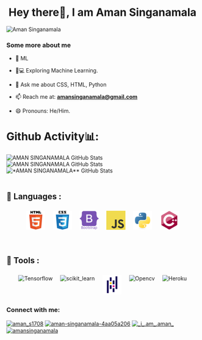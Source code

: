 <h1 align="center">Hey there👋, I am Aman Singanamala</h1>
<!-- <h3 align="center">A Web Developer and a Machine Learning Enthusiast.</h3> -->
<p align="left"> <img src="https://komarev.com/ghpvc/?username=aman-singanamala" alt="Aman Singanamala" /> </p>


### Some more about me
- 🔭 ML
- 👨💻 Exploring Machine Learning.

- 💬 Ask me about CSS, HTML, Python
- 📫 Reach me at: **amansinganamala@gmail.com**
- 😄 Pronouns: He/Him.




# Github Activity📊:

<img src="https://github-readme-stats.vercel.app/api?username=aman-singanamala&&show_icons=true&theme=algolia&hide_border=true" alt="AMAN SINGANAMALA GitHub Stats">
<img src="https://github-readme-stats.vercel.app/api/top-langs/?username=aman-singanamala&layout=compact&&show_icons=true&&theme=algolia&hide_border=true" alt="AMAN SINGANAMALA GitHub Stats">
<img src="https://github-readme-streak-stats.herokuapp.com/?user=aman-singanamala&&show_icons=true&&theme=algolia&hide_border=true" alt="*AMAN SINGANAMALA** GitHub Stats"> 


<br />

<br />

## 🧰 Languages : 
<p align="center">
  <!--HTML-->
  <img src="https://raw.githubusercontent.com/devicons/devicon/master/icons/html5/html5-original-wordmark.svg" alt="html5" width="50" height="50" style="vertical-align:top; margin:8px">
  <!-- css -->
   <img src="https://raw.githubusercontent.com/devicons/devicon/master/icons/css3/css3-original-wordmark.svg" alt="css" width="50" height="50" style="vertical-align:top; margin:8px">
  <!-- BootStrap-->
<img src="https://raw.githubusercontent.com/devicons/devicon/master/icons/bootstrap/bootstrap-plain-wordmark.svg" alt="bootstrap"  width="50" height="50" style="vertical-align:top; margin:8px">
  <!-- Javascript-->
<img src="https://raw.githubusercontent.com/github/explore/80688e429a7d4ef2fca1e82350fe8e3517d3494d/topics/javascript/javascript.png" alt="Javascript" width="50" height="50" style="vertical-align:top; margin:8px"> 
  <!-- Python -->
  <img src="https://raw.githubusercontent.com/devicons/devicon/master/icons/python/python-original.svg" alt="Python" width="50" height="50" style="vertical-align:top; margin:8px">
  <!-- C++ -->
  <img src="https://raw.githubusercontent.com/devicons/devicon/master/icons/cplusplus/cplusplus-original.svg" alt="C++" width="50" height="50" style="vertical-align:top; margin:8px">
</p>
<br />

## 🧰 Tools : 

<p align="center">
  <!-- Tenosr Flow -->
  <img src="https://www.vectorlogo.zone/logos/tensorflow/tensorflow-icon.svg" alt="Tensorflow" width="50" height="50" style="vertical-align:top; margin:8px">
  <!-- scikit learn -->
   <img src="https://upload.wikimedia.org/wikipedia/commons/0/05/Scikit_learn_logo_small.svg" alt="scikit_learn" width="50" height="50" style="vertical-align:top; margin:8px">
  <!-- pandas -->
   <img src="https://raw.githubusercontent.com/devicons/devicon/2ae2a900d2f041da66e950e4d48052658d850630/icons/pandas/pandas-original.svg" alt="pandas" width="50" height="50" style="vertical-align:top; margin:8px">
  <!-- Open Cv -->
  <img src="https://www.vectorlogo.zone/logos/opencv/opencv-icon.svg" alt="Opencv" width="50" height="50" style="vertical-align:top; margin:8px">
  <!-- Heroku -->
  <img src="https://www.vectorlogo.zone/logos/heroku/heroku-icon.svg" alt="Heroku" width="50" height="50" style="vertical-align:top; margin:8px">
  </p>



<h3 align="left">Connect with me:</h3>
<p align="left">
<a href="https://twitter.com/aman_s1708" target="blank"><img align="center" src="https://raw.githubusercontent.com/rahuldkjain/github-profile-readme-generator/master/src/images/icons/Social/twitter.svg" alt="aman_s1708" height="30" width="40" /></a>
<a href="https://linkedin.com/in/aman-singanamala-4aa05a206" target="blank"><img align="center" src="https://raw.githubusercontent.com/rahuldkjain/github-profile-readme-generator/master/src/images/icons/Social/linked-in-alt.svg" alt="aman-singanamala-4aa05a206" height="30" width="40" /></a>
<a href="https://instagram.com/_i_.am_.aman_" target="blank"><img align="center" src="https://raw.githubusercontent.com/rahuldkjain/github-profile-readme-generator/master/src/images/icons/Social/instagram.svg" alt="_i_.am_.aman_" height="30" width="40" /></a>
<a href="https://medium.com/amansinganamala" target="blank"><img align="center" src="https://raw.githubusercontent.com/rahuldkjain/github-profile-readme-generator/master/src/images/icons/Social/medium.svg" alt="amansinganamala" height="30" width="40" /></a>
</p>


